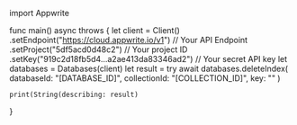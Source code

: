 import Appwrite

func main() async throws {
    let client = Client()
      .setEndpoint("https://cloud.appwrite.io/v1") // Your API Endpoint
      .setProject("5df5acd0d48c2") // Your project ID
      .setKey("919c2d18fb5d4...a2ae413da83346ad2") // Your secret API key
    let databases = Databases(client)
    let result = try await databases.deleteIndex(
        databaseId: "[DATABASE_ID]",
        collectionId: "[COLLECTION_ID]",
        key: ""
    )

    print(String(describing: result)
}
